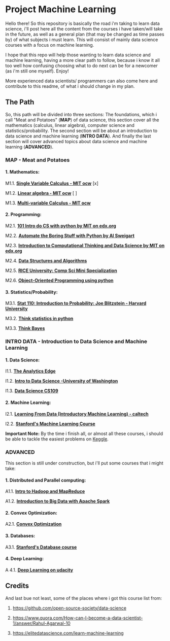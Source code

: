 # Project Machine Learning

Hello there! So this repository is basically the road i'm taking to learn data science, i'll post here all the content from the courses i have taken/will take in the future, as well as a general plan (that may be changed as time passes by) of what subjects i must learn. This will consist of mainly data science courses with a focus on machine learning.

I hope that this repo will help those wanting to learn data science and machine learning, having a more clear path to follow, because i know it all too well how confusing choosing what to do next can be for a newcomer (as i'm still one myself). Enjoy!

More experienced data scientists/ programmers can also come here and contribute to this readme, of what i should change in my plan.

## The Path

So, this path will be divided into three sections: The foundations, which i call "Meat and Potatoes" (**MAP**) of data science, this section cover all the mathematics (calculus, linear algebra), computer science and statistics/probability. The second section will be about an introduction to data science and machine learning (**INTRO DATA**). And finally the last section will cover advanced topics about data science and machine learning (**ADVANCED**).

### MAP - Meat and Potatoes

#### 1. Mathematics:

M1.1. [**Single Variable Calculus - MIT ocw**](https://ocw.mit.edu/courses/mathematics/18-01sc-single-variable-calculus-fall-2010/index.html) [x]

M1.2. [**Linear algebra - MIT ocw**](https://ocw.mit.edu/courses/mathematics/18-06-linear-algebra-spring-2010/) [ ]

M1.3. [**Multi-variable Calculus - MIT ocw**](https://ocw.mit.edu/courses/mathematics/18-02sc-multivariable-calculus-fall-2010/)

#### 2. Programming:

M2.1. [**101 Intro do CS with python by MIT on edx.org**](https://www.edx.org/course/introduction-computer-science-mitx-6-00-1x-10)

M2.2. [**Automate the Boring Stuff with Python by Al Sweigart**](https://automatetheboringstuff.com)

M2.3. [**Introduction to Computational Thinking and Data Science by MIT on edx.org**](https://www.edx.org/course/introduction-computational-thinking-data-mitx-6-00-2x-5)

M2.4. [**Data Structures and Algorithms**](https://www.coursera.org/specializations/algorithms)

M2.5. [**RICE University: Comp Sci Mini Specialization**](https://www.coursera.org/specializations/fundamentalscomputing2)

M2.6. [**Object-Oriented Programming using python**](https://www.udacity.com/course/programming-foundations-with-python--ud036)

#### 3. Statistics/Probability:

M3.1. [**Stat 110: Introduction to Probability: Joe Blitzstein - Harvard University**](https://projects.iq.harvard.edu/stat110/)

M3.2. [**Think statistics in python**](http://greenteapress.com/thinkstats2/thinkstats2.pdf)

M3.3. [**Think Bayes**](http://www.greenteapress.com/thinkbayes/thinkbayes.pdf)

### INTRO DATA - Introduction to Data Science and Machine Learning

#### 1. Data Science:

I1.1. [**The Analytics Edge**](https://www.edx.org/course/analytics-edge-mitx-15-071x-3)

I1.2. [**Intro to Data Science -University of Washington**](https://www.coursera.org/specializations/data-science)

I1.3. [**Data Science CS109**](http://cs109.github.io/2015/pages/videos.html)

#### 2. Machine Learning:

I2.1. [**Learning From Data (Introductory Machine Learning) - caltech**](https://www.edx.org/course/learning-data-introductory-machine-caltechx-cs1156x-0)

I2.2. [**Stanford's Machine Learning Course**](http://cs229.stanford.edu/)

**Important Note:** By the time i finish all, or almost all these courses, i should be able to tackle the easiest problems on [Keggle](www.keggle.com).

### ADVANCED

This section is still under construction, but i'll put some courses that i might take:

#### 1. Distributed and Parallel computing:

A1.1. [**Intro to Hadoop and MapReduce**](https://www.udacity.com/course/intro-to-hadoop-and-mapreduce--ud617)

A1.2. [**Introduction to Big Data with Apache Spark**](https://www.edx.org/course/big-data-analysis-apache-spark-uc-berkeleyx-cs110x)

#### 2. Convex Optimization: 

A2.1. [**Convex Optimization**](https://lagunita.stanford.edu/courses/Engineering/CVX101/Winter2014/about)

#### 3. Databases:

A3.1. [**Stanford's Database course**](https://lagunita.stanford.edu/courses/DB/2014/SelfPaced/about)

#### 4. Deep Learning:

A 4.1. [**Deep Learning on udacity**](https://www.udacity.com/course/deep-learning--ud730)


## Credits

And last bue not least, some of the places where i got this course list from:

1. https://github.com/open-source-society/data-science

2. https://www.quora.com/How-can-I-become-a-data-scientist-1/answer/Rahul-Agarwal-10

3. https://elitedatascience.com/learn-machine-learning
